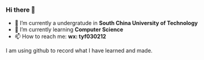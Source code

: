### Hi there 👋

<!--
**haandfeng/haandfeng** is a ✨ _special_ ✨ repository because its `README.md` (this file) appears on your GitHub profile. 

Here are some ideas to get you started: -->

- 🔭 I’m currently a undergratude in **South China University of Technology**
- 🌱 I’m currently learning  **Computer Science**
- 📫 How to reach me: **wx: tyf030212**

I am using github to record what I have learned and made.

<!--

- 👯 I’m looking to collaborate on ...
- 🤔 I’m looking for help with ...
- 💬 Ask me about ... 

- 😄 Pronouns: ...
- ⚡ Fun fact: ...-->

